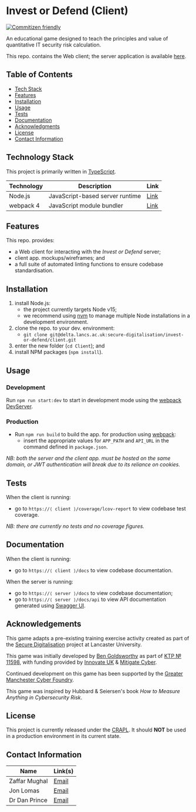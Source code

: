 # Invest or Defend (Client)

[![Commitizen friendly](https://img.shields.io/badge/commitizen-friendly-brightgreen.svg)](http://commitizen.github.io/cz-cli/)

An educational game designed to teach the principles and value of quantitative
IT security risk calculation.

This repo. contains the Web client; the server application is available
[here][server-repo].

## Table of Contents

* [Tech Stack](#tech-stack)
* [Features](#features)
* [Installation](#installation)
* [Usage](#usage)
* [Tests](#testing)
* [Documentation](#documentation)
* [Acknowledgments](#acknowledgements)
* [License](#license)
* [Contact Information](#contact-information)

## Technology Stack

This project is primarily written in [TypeScript][typescript].

| Technology | Description                      | Link       |
|------------|----------------------------------|-----------------|
| Node.js    | JavaScript-based server runtime  | [Link][nodejs]  |
| webpack 4  | JavaScript module bundler        | [Link][webpack] |

## Features

This repo. provides:

* a Web client for interacting with the _Invest or Defend_ server;
* client app. mockups/wireframes; and
* a full suite of automated linting functions to ensure codebase standardisation.

## Installation

1. install Node.js:
    * the project currently targets Node v15;
    * we recommend using [nvm][nvm] to manage multiple Node installations in
      a development environment.
1. clone the repo. to your dev. environment:
    * `git clone git@delta.lancs.ac.uk:secure-digitalisation/invest-or-defend/client.git`
1. enter the new folder (`cd Client`); and
1. install NPM packages (`npm install`).

## Usage

### Development

Run `npm run start:dev` to start in development mode using the [webpack
DevServer][devserver].

### Production

* Run `npm run build` to build the app. for production using [webpack][webpack]:
  * insert the appropriate values for `APP_PATH` and `API_URL` in the command
    defined in `package.json`.

_NB: both the server and the client app. must be hosted on the same domain, or
JWT authentication will break due to its reliance on cookies._

## Tests

When the client is running:

* go to `https://⟨ client ⟩/coverage/lcov-report` to view codebase test coverage.

_NB: there are currently no tests and no coverage figures._

## Documentation

When the client is running:

* go to `https://⟨ client ⟩/docs` to view codebase documentation.

When the server is running:

* go to `https://⟨ server ⟩/docs` to view codebase documentation;
* go to `https://⟨ server ⟩/docs/api` to view API documentation generated using
  [Swagger UI][swaggerui].
  
## Acknowledgements

This game adapts a pre-existing training exercise activity created as part of
the [Secure Digitalisation][secdig] project at Lancaster University.

This game was initially developed by [Ben Goldsworthy][bg] as part of
[KTP № 11598][ktp], with funding provided by [Innovate UK][innovate-uk] &
[Mitigate Cyber][mitigate].

Continued development on this game has been supported by the
[Greater Manchester Cyber Foundry][gmcf].

This game was inspired by Hubbard & Seiersen's book _How to Measure Anything in
Cybersecurity Risk_.

## License

This project is currently released under the [CRAPL][crapl]. It should **NOT**
be used in a production environment in its current state.

## Contact Information

| Name          | Link(s)               |
|---------------|-----------------------|
|Zaffar Mughal  | [Email][zmughal]      |
|Jon Lomas      | [Email][jlomas]       |
|Dr Dan Prince  | [Email][dprince]      |

[server-repo]: https://delta.lancs.ac.uk/secure-digitalisation/invest-or-defend/server
[typescript]: https://www.typescriptlang.org/
[nodejs]: https://nodejs.org/
[devserver]: https://webpack.js.org/configuration/dev-server/
[webpack]: https://webpack.js.org/
[firefox]: https://www.mozilla.org/en-GB/firefox/new/
[ubuntu]: https://ubuntu.com/
[husky]: https://typicode.github.io/husky/#/
[nvm]: https://github.com/nvm-sh/nvm
[esnext]: https://esnext.github.io/esnext/
[prettier]: https://prettier.io/
[eslint]: https://eslint.org/
[bem]: http://getbem.com/
[stylelint]: https://stylelint.io/
[typedoc]: https://typedoc.org/
[swaggerui]: https://swagger.io/tools/swagger-ui/
[secdig]: https://www.lancaster.ac.uk/cybersecurity/secure-digitalisation/#d.en.470966
[ktp]: https://info.ktponline.org.uk/action/details/partnership.aspx?id=11598
[innovate-uk]: https://www.gov.uk/government/organisations/innovate-uk
[mitigate]: http://mitigatecyber.com/
[gmcf]: https://gmcyberfoundry.ac.uk/
[crapl]: https://matt.might.net/articles/crapl/
[bg]: https://bengoldsworthy.net
[zmughal]: mailto:z.mughal1@lancaster.ac.uk
[jlomas]: mailto:j.lomas1@lancaster.ac.uk
[dprince]: mailto:d.prince@lancaster.ac.uk
